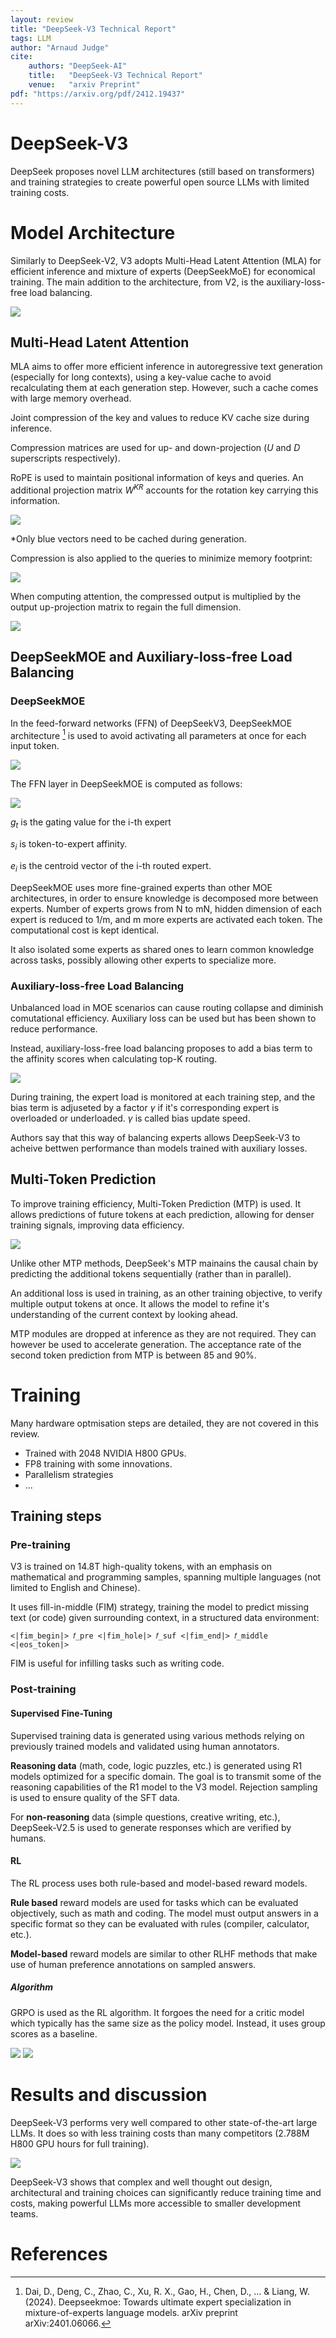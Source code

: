 ```yaml
---
layout: review
title: "DeepSeek-V3 Technical Report"
tags: LLM 
author: "Arnaud Judge"
cite:
    authors: "DeepSeek-AI"
    title:   "DeepSeek-V3 Technical Report"
    venue:   "arxiv Preprint"
pdf: "https://arxiv.org/pdf/2412.19437"
---
```


# DeepSeek-V3

DeepSeek proposes novel LLM architectures (still based on transformers) and training strategies to create powerful open source LLMs with limited training costs.

# Model Architecture

Similarly to DeepSeek-V2, V3 adopts Multi-Head Latent Attention (MLA) for efficient inference and mixture of experts (DeepSeekMoE) for economical training.
The main addition to the architecture, from V2, is the auxiliary-loss-free load balancing.

![](/article/images/DeepSeekV3/architecture.JPG)

## Multi-Head Latent Attention

MLA aims to offer more efficient inference in autoregressive text generation (especially for long contexts), using a key-value cache to avoid recalculating them at each generation step. However, such a cache comes with large memory overhead.

Joint compression of the key and values to reduce KV cache size during inference.

Compression matrices are used for up- and down-projection ($U$ and $D$ superscripts respectively). 

RoPE is used to maintain positional information of keys and queries. An additional projection matrix $W^{KR}$ accounts for the rotation key carrying this information.

![](/article/images/DeepSeekV3/MLA_kv_compression.JPG)

*Only blue vectors need to be cached during generation.

Compression is also applied to the queries to minimize memory footprint: 

![](/article/images/DeepSeekV3/MLA_query_compression.JPG)

When computing attention, the compressed output is multiplied by the output up-projection matrix to regain the full dimension.

![](/article/images/DeepSeekV3/MLA_attention_output.JPG)

## DeepSeekMOE and Auxiliary-loss-free Load Balancing

### DeepSeekMOE

In the feed-forward networks (FFN) of DeepSeekV3, DeepSeekMOE architecture [^1] is used to avoid activating all parameters at once for each input token.

![](/article/images/DeepSeekV3/DeepSeekMOE.JPG)

The FFN layer in DeepSeekMOE is computed as follows:

![](/article/images/DeepSeekV3/DeepSeekMOE_Equations.JPG)

$g_t$ is the gating value for the i-th expert

$s_i$ is token-to-expert affinity.

$e_i$ is the centroid vector of the i-th routed expert.

DeepSeekMOE uses more fine-grained experts than other MOE architectures, in order to ensure knowledge is decomposed more between experts.
Number of experts grows from N to mN, hidden dimension of each expert is reduced to 1/m, and m more experts are activated each token. 
The computational cost is kept identical.

It also isolated some experts as shared ones to learn common knowledge across tasks, possibly allowing other experts to specialize more.

### Auxiliary-loss-free Load Balancing

Unbalanced load in MOE scenarios can cause routing collapse and diminish comutational efficiency.
Auxiliary loss can be used but has been shown to reduce performance.

Instead, auxiliary-loss-free load balancing proposes to add a bias term to the affinity scores when calculating top-K routing.

![](/article/images/DeepSeekV3/ALF_load_balancing.JPG)

During training, the expert load is monitored at each training step, and the bias term is adjuseted by a factor $\gamma$ if it's corresponding expert is overloaded or underloaded.
$\gamma$ is called bias update speed.

Authors say that this way of balancing experts allows DeepSeek-V3 to acheive bettwen performance than models trained with auxiliary losses.


## Multi-Token Prediction

To improve training efficiency, Multi-Token Prediction (MTP) is used. It allows predictions of future tokens at each prediction, allowing for denser training signals, improving data efficiency.

![](/article/images/DeepSeekV3/MTP.JPG)

Unlike other MTP methods, DeepSeek's MTP mainains the causal chain by predicting the additional tokens sequentially (rather than in parallel).

An additional loss is used in training, as an other training objective, to verify multiple output tokens at once. It allows the model to refine it's understanding of the current context by looking ahead.

MTP modules are dropped at inference as they are not required. They can however be used to accelerate generation. The acceptance rate of the second token prediction from MTP is between 85 and 90%.

# Training

Many hardware optmisation steps are detailed, they are not covered in this review.

- Trained with 2048 NVIDIA H800 GPUs.
- FP8 training with some innovations.
- Parallelism strategies
- ...

## Training steps
### Pre-training
V3 is trained on 14.8T high-quality tokens, with an emphasis on mathematical and programming samples, spanning multiple languages (not limited to English and Chinese). 

It uses fill-in-middle (FIM) strategy, training the model to predict missing text (or code) given surrounding context, in a structured data environment:

`<|fim_begin|> 𝑓_pre <|fim_hole|> 𝑓_suf <|fim_end|> 𝑓_middle <|eos_token|>`

FIM is useful for infilling tasks such as writing code.

### Post-training
#### Supervised Fine-Tuning

Supervised training data is generated using various methods relying on previously trained models and validated using human annotators.

**Reasoning data** (math, code, logic puzzles, etc.) is generated using  R1 models optimized for a specific domain. The goal is to transmit some of the reasoning capabilities of the R1 model to the V3 model. Rejection sampling is used to ensure quality of the SFT data.

For **non-reasoning** data (simple questions, creative writing, etc.), DeepSeek-V2.5 is used to generate responses which are verified by humans.


#### RL

The RL process uses both rule-based and model-based reward models.

**Rule based** reward models are used for tasks which can be evaluated objectively, such as math and coding. The model must output answers in a specific format so they can be evaluated with rules (compiler, calculator, etc.).

**Model-based** reward models are similar to other RLHF methods that make use of human preference annotations on sampled answers.


##### Algorithm

GRPO is used as the RL algorithm. It forgoes the need for a critic model which typically has the same size as the policy model. Instead, it uses group scores as a baseline.

![](/article/images/DeepSeekV3/grpo.JPG)
![](/article/images/DeepSeekV3/grpo_adv.JPG)

# Results and discussion

DeepSeek-V3 performs very well compared to other state-of-the-art large LLMs. It does so with less training costs than many competitors (2.788M H800 GPU hours for full training).

![](/article/images/DeepSeekV3/results.JPG)

DeepSeek-V3 shows that complex and well thought out design, architectural and training choices can significantly reduce training time and costs, making powerful LLMs more accessible to smaller development teams.


# References
[^1]: Dai, D., Deng, C., Zhao, C., Xu, R. X., Gao, H., Chen, D., ... & Liang, W. (2024). Deepseekmoe: Towards ultimate expert specialization in mixture-of-experts language models. arXiv preprint arXiv:2401.06066.
